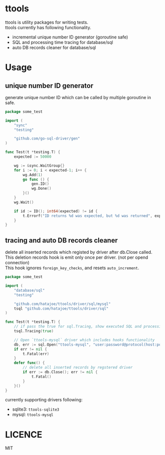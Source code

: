# ttools

ttools is utility packages for writing tests.  
ttools currently has following functionality.  

- incremental unique number ID generator (goroutine safe)
- SQL and processing time tracing for database/sql
- auto DB records cleaner for database/sql

# Usage

## unique number ID generator 

generate unique number ID which can be called by multiple goroutine in safe.

```go
package some_test

import (
	"sync"
	"testing"

	"github.com/go-sql-driver/gen"
)

func Test(t *testing.T) {
	expected := 50000

	wg := &sync.WaitGroup{}
	for i := 0; i < expected-1; i++ {
		wg.Add(1)
		go func () {
			gen.ID()
			wg.Done()
		}()
	}
	wg.Wait()

	if id := ID(); int64(expected) != id {
		t.Errorf("ID returns %d was expected, but %d was returned", expected, id)
	}
}
```

## tracing and auto DB records cleaner

delete all inserted records which registed by driver after db.Close called.  
This deletion records hook is emit only once per driver. (not per opend connection)  
This hook ignores `foreign_key_checks`, and resets `auto_increment`.  

```go
package some_test

import (
	"database/sql"
	"testing"

	"github.com/hatajoe/ttools/driver/sql/mysql"
	tsql "github.com/hatajoe/ttools/driver/sql"
)

func Test(t *testing.T) {
	// if pass the true for sql.Tracing, show executed SQL and processing time to the console
	tsql.Tracing(true)

	// Open `ttools-mysql` driver which includes hooks functionality
	db, err := sql.Open("ttools-mysql", "user:password@protocol(host:port)/dbname")
	if err != nil {
		t.Fatal(err)
	}
	defer func() {
		// delete all inserted records by regstered driver
		if err := db.Close(); err != nil {
			t.Fatal()
		}
	}()
}
```

currently supporting drivers following:

- sqlite3: `ttools-sqlite3`
- mysql: `ttools-mysql`

# LICENCE

MIT
